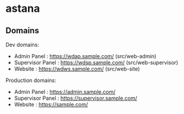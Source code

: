 # astana

## Domains

Dev domains:

- Admin Panel : https://wdap.sample.com/ (src/web-admin)
- Supervisor Panel : https://wdsp.sample.com/ (src/web-supervisor)
- Website : https://wdws.sample.com/ (src/web-site)

Production domains:

- Admin Panel : https://admin.sample.com/
- Supervisor Panel : https://supervisor.sample.com/
- Website : https://sample.com/
